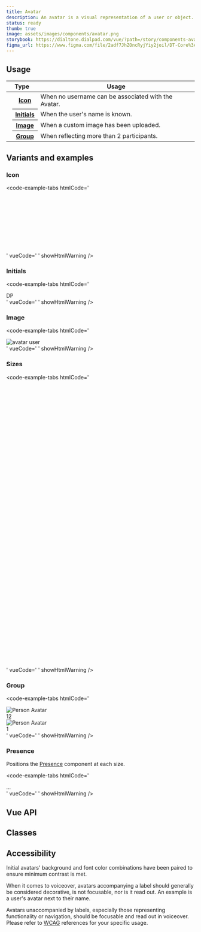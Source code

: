 ```yaml
---
title: Avatar
description: An avatar is a visual representation of a user or object.
status: ready
thumb: true
image: assets/images/components/avatar.png
storybook: https://dialtone.dialpad.com/vue/?path=/story/components-avatar--default
figma_url: https://www.figma.com/file/2adf7JhZOncRyjYiy2joil/DT-Core%3A-Components-7?node-id=8918%3A21289&viewport=137%2C605%2C0.46&t=xHutRjwo1o5zMTgT-11
---
```


<code-well-header>
    <div class="d-d-flex d-ai-center d-flow16">
        <dt-avatar size="lg" icon-name="user" icon-size="500" />
        <dt-avatar size="lg" full-name="dp" color="1000" presence="busy" />
        <dt-avatar size="lg" image-src="/assets/images/person.png" image-alt="avatar user" presence="active" />
    </div>
</code-well-header>

<!-- <component-combinator component-name="DtAvatar" /> -->

## Usage

<table class="d-table dialtone-doc-table d-mb16">
    <colgroup>
        <col class="d-w64">
        <col>
        <col>
        <col>
    </colgroup>
    <thead>
        <tr>
            <th colspan="2">Type</th>
            <th>Usage</th>
        </tr>
    </thead>
    <tbody>
        <tr>
            <td>
                <dt-avatar icon-name="user" icon-size="400" />
            </td>
            <th class="d-ta-left"><a class="d-link" href="#icon">Icon</a></th>
            <td>When no username can be associated with the Avatar.</td>
        </tr>
        <tr>
            <td>
                <dt-avatar full-name="DP" color="1600" />
            </td>
            <th class="d-ta-left"><a class="d-link" href="#initials">Initials</a></th>
            <td>When the user's name is known.</td>
        </tr>
        <tr>
            <td>
                <dt-avatar image-alt="user avatar" image-src="/assets/images/person.png" />
            </td>
            <th class="d-ta-left"><a class="d-link" href="#image">Image</a></th>
            <td>When a custom image has been uploaded.</td>
        </tr>
        <tr>
            <td>
                <dt-avatar image-src="/assets/images/person.png" image-alt="person avatar" :group="3" />
            </td>
            <th class="d-ta-left"><a class="d-link" href="#group">Group</a></th>
            <td>When reflecting more than 2 participants.</td>
        </tr>
    </tbody>
</table>

## Variants and examples

### Icon

<code-well-header>
    <dt-avatar icon-name="user" icon-size="300" />
</code-well-header>

<code-example-tabs
htmlCode='
<div class="d-avatar d-avatar--{$size}">
  <div class="d-avatar__canvas">
    <span class="d-avatar__icon">
      <svg>...</svg>
    </span>
  </div>
</div>'
vueCode='
<dt-avatar
  icon-name="person"
/>
'
showHtmlWarning />

### Initials

<code-well-header>
    <dt-stack direction="row" gap="500" class="d-wmx50p d-fw-wrap">
      <dt-avatar v-for="color in colors" :color="color" full-name="DP" />
    </dt-stack>
</code-well-header>

<code-example-tabs
htmlCode='
<div class="d-avatar d-avatar--{$size} d-avatar--{$color}">
  <div class="d-avatar__canvas">
      <span class="d-avatar__initials">DP</span>
  </div>
</div>
'
vueCode='
<!-- colors 100 to 1800 are valid -->
<dt-avatar
    full-name="DP"
    color="100"
/>
'
showHtmlWarning />

### Image

<code-well-header>
  <dt-avatar image-src="/assets/images/person.png" image-alt="avatar user" />
</code-well-header>

<code-example-tabs
htmlCode='
<div class="d-avatar d-avatar--{$size}">
  <div class="d-avatar__canvas">
    <img class="d-avatar__image" src="/path/to/image" alt="avatar user" />
  </div>
</div>
'
vueCode='
<dt-avatar image-src="/assets/images/person.png" image-alt="avatar user" />
'
showHtmlWarning />

### Sizes

<code-well-header>
    <div class="d-d-inline-flex d-ai-center d-flow8">
        <dt-avatar v-for="size in sizes" :size="size" icon-name="user" />
    </div>
</code-well-header>

<code-example-tabs
htmlCode='
<div class="d-avatar d-avatar--xs">
  <div class="d-avatar__canvas">
    <svg>...</svg>
  </div>
</div>
<div class="d-avatar d-avatar--sm">
  <div class="d-avatar__canvas">
    <svg>...</svg>
  </div>
</div>
<div class="d-avatar d-avatar--md">
  <div class="d-avatar__canvas">
    <svg>...</svg>
  </div>
</div>
<div class="d-avatar d-avatar--lg">
  <div class="d-avatar__canvas">
    <svg>...</svg>
  </div>
</div>
<div class="d-avatar d-avatar--xl">
  <div class="d-avatar__canvas">
    <svg>...</svg>
  </div>
</div>
'
vueCode='
<dt-avatar size="xs" icon-name="user" />
<dt-avatar size="sm" icon-name="user" />
<dt-avatar size="md" icon-name="user" />
<dt-avatar size="lg" icon-name="user" />
<dt-avatar size="xl" icon-name="user" />
'
showHtmlWarning />

### Group

<code-well-header>
    <div class="d-d-inline-flex d-ai-center d-flow8">
        <dt-avatar :group="11" image-src="/assets/images/person.png" image-alt="Person Avatar" />
        <dt-avatar :group="3" image-src="/assets/images/person.png" image-alt="Person Avatar" />
    </div>
</code-well-header>

<code-example-tabs
htmlCode='
<div class="d-avatar d-avatar--group">
  <div class="d-avatar__canvas">
    <img class="d-avatar__image" src="/assets/images/person.png" alt="Person Avatar"/>
  </div>
  <span class="d-avatar__count"><span class="d-avatar__count-number">12</span></span>
</div>
<div class="d-avatar d-avatar--group">
  <div class="d-avatar__canvas">
    <img class="d-avatar__image" src="/assets/images/person.png" alt="Person Avatar"/>
  </div>
  <span class="d-avatar__count"><span class="d-avatar__count-number">1</span></span>
</div>
'
vueCode='
<dt-avatar :group="11" image-src="/assets/images/person.png" image-alt="Person Avatar" />
<dt-avatar :group="3" image-src="/assets/images/person.png" image-alt="Person Avatar" />
'
showHtmlWarning />

### Presence

Positions the [Presence](components/presence.html) component at each size.

<code-well-header>
    <div class="d-d-inline-flex d-ai-center d-flow8">
        <dt-avatar size="xs" presence="active" image-src="/assets/images/person.png" image-alt="Person Avatar" />
        <dt-avatar size="sm" presence="away" image-src="/assets/images/person.png" image-alt="Person Avatar" />
        <dt-avatar size="md" presence="busy" image-src="/assets/images/person.png" image-alt="Person Avatar" />
        <dt-avatar size="lg" presence="offline" image-src="/assets/images/person.png" image-alt="Person Avatar" />
        <dt-avatar size="xl" image-src="/assets/images/person.png" image-alt="Person Avatar" />
    </div>
    <div class="d-d-inline-flex d-ai-center d-flow8">
        <dt-avatar size="xs" presence="active" color="1200" />
        <dt-avatar size="sm" presence="away" color="500" full-name="W" />
        <dt-avatar size="md" presence="busy" color="800" full-name="FR" />
        <dt-avatar size="lg" presence="offline" color="1200" full-name="JH" />
        <dt-avatar size="xl" color="1500" full-name="AE" />
    </div>
</code-well-header>

<code-example-tabs
htmlCode='
<div class="d-avatar d-avatar--{$size)">
  <div class="d-avatar__canvas">
    ...
  </div>
  <div class="d-avatar__presence">
    <div class="d-presence d-avatar__presence d-avatar__presence--md"><!---->
      <div class="d-presence__inner d-presence__inner--{$status}" />
    </div>
  </div>
</div>
'
vueCode='
<dt-avatar size="xs" presence="active" image-src="/assets/images/person.png" image-alt="Person Avatar" />
<dt-avatar size="sm" presence="away" image-src="/assets/images/person.png" image-alt="Person Avatar" />
<dt-avatar size="md" presence="busy" image-src="/assets/images/person.png" image-alt="Person Avatar" />
<dt-avatar size="lg" presence="offline" image-src="/assets/images/person.png" image-alt="Person Avatar" />
<dt-avatar size="xl" image-src="/assets/images/person.png" image-alt="Person Avatar" />
<dt-avatar size="xs" presence="active" color="1200" />
<dt-avatar size="sm" presence="away" color="500" full-name="W" />
<dt-avatar size="md" presence="busy" color="800" full-name="FR" />
<dt-avatar size="lg" presence="offline" color="1200" full-name="JH" />
<dt-avatar size="xl" color="1500" full-name="AE" />
'
showHtmlWarning />

## Vue API

<component-vue-api component-name="avatar" />

## Classes

<component-class-table component-name="avatar"></component-class-table>

## Accessibility

Initial avatars' background and font color combinations have been paired to ensure minimum contrast is met.

When it comes to voiceover, avatars accompanying a label should generally be considered decorative,
is not focusable, nor is it read out. An example is a user's avatar next to their name.

Avatars unaccompanied by labels, especially those representing functionality or navigation, should be focusable and
read out in voiceover. Please refer
to [WCAG](https://www.w3.org/WAI/tutorials/images/decorative) references for
your specific usage.

<script setup>
const colors = ['100', '200', '300', '400', '500', '600', '700', '800', '900', '1000', '1100', '1200', '1300', '1400', '1500', '1600', '1700', '1800'];
const sizes = ['xs', 'sm', 'md', 'lg', 'xl'];
</script>
